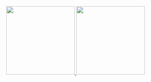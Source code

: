 <div align="center">
  <a href="https://github.com/RalissonMattias">
  <img height="180em" src="https://github-readme-stats.vercel.app/api?username=RalissonMattias&show_icons=true&theme=dracula&include_all_commits=true&count_private=true"/>
  <img height="180em" src="https://github-readme-stats.vercel.app/api/top-langs/?username=RalissonMattias&layout=compact&langs_count=7&theme=dracula"/>
</div>
